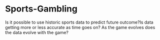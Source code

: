 # Sports-Gambling
Is it possible to use historic sports data to predict future outcome?Is data getting more or less accurate as time goes on? As the game evolves does the data evolve with the game?
